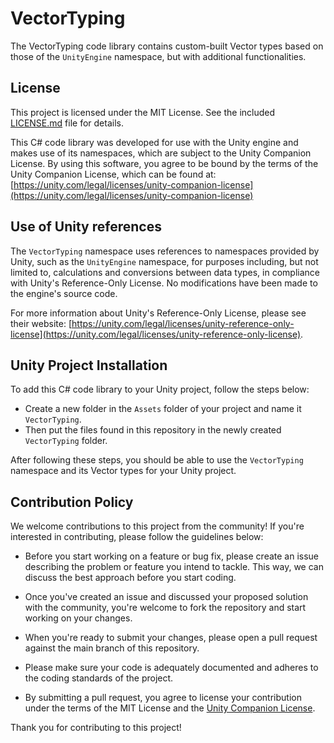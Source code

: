 # VectorTyping
The VectorTyping code library contains custom-built Vector types based on those of the `UnityEngine` namespace, but with additional functionalities.


## License

This project is licensed under the MIT License. See the included [LICENSE.md](LICENSE.md) file for details.

This C# code library was developed for use with the Unity engine and makes use of its namespaces, which are subject to the Unity Companion License. By using this software, you agree to be bound by the terms of the Unity Companion License, which can be found at: [https://unity.com/legal/licenses/unity-companion-license](https://unity.com/legal/licenses/unity-companion-license)


## Use of Unity references

The `VectorTyping` namespace uses references to namespaces provided by Unity, such as the `UnityEngine` namespace, for purposes including, but not limited to, calculations and conversions between data types, in compliance with Unity's Reference-Only License. No modifications have been made to the engine's source code.

For more information about Unity's Reference-Only License, please see their website: [https://unity.com/legal/licenses/unity-reference-only-license](https://unity.com/legal/licenses/unity-reference-only-license).


## Unity Project Installation

To add this C# code library to your Unity project, follow the steps below:
- Create a new folder in the `Assets` folder of your project and name it `VectorTyping`.
- Then put the files found in this repository in the newly created `VectorTyping` folder.

After following these steps, you should be able to use the `VectorTyping` namespace and its Vector types for your Unity project.


## Contribution Policy

We welcome contributions to this project from the community! If you're interested in contributing, please follow the guidelines below:

- Before you start working on a feature or bug fix, please create an issue describing the problem or feature you intend to tackle. This way, we can discuss the best approach before you start coding.

- Once you've created an issue and discussed your proposed solution with the community, you're welcome to fork the repository and start working on your changes.

- When you're ready to submit your changes, please open a pull request against the main branch of this repository.

- Please make sure your code is adequately documented and adheres to the coding standards of the project.

- By submitting a pull request, you agree to license your contribution under the terms of the MIT License and the [Unity Companion License](https://unity.com/legal/licenses/unity-companion-license).

Thank you for contributing to this project!
